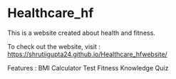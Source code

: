# Healthcare_hf
This is a website created about health and fitness.

To check out the website, visit :
https://shrutiigupta24.github.io/Healthcare_hfwebsite/


Features :
BMI Calculator
Test Fitness Knowledge Quiz
